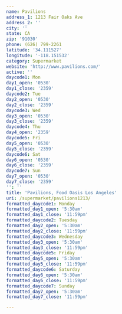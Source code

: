 ```yaml
---
name: Pavilions
address_1: 1213 Fair Oaks Ave
address_2: ''
city: ''
state: CA
zip: '91030'
phone: (626) 799-2261
latitude: '34.111527'
longitude: '-118.151532'
category: Supermarket
website: 'http://www.pavilions.com/'
active: ''
daycode1: Mon
day1_open: '0530'
day1_close: '2359'
daycode2: Tue
day2_open: '0530'
day2_close: '2359'
daycode3: Wed
day3_open: '0530'
day3_close: '2359'
daycode4: Thu
day4_open: '2359'
daycode5: Fri
day5_open: '0530'
day5_close: '2359'
daycode6: Sat
day6_open: '0530'
day6_close: '2359'
daycode7: Sun
day7_open: '0530'
day7_close: '2359'
'': ''
title: 'Pavilions, Food Oasis Los Angeles'
uri: /supermarket/pavilions1213/
formatted_daycode1: Monday
formatted_day1_open: '5:30am'
formatted_day1_close: '11:59pm'
formatted_daycode2: Tuesday
formatted_day2_open: '5:30am'
formatted_day2_close: '11:59pm'
formatted_daycode3: Wednesday
formatted_day3_open: '5:30am'
formatted_day3_close: '11:59pm'
formatted_daycode5: Friday
formatted_day5_open: '5:30am'
formatted_day5_close: '11:59pm'
formatted_daycode6: Saturday
formatted_day6_open: '5:30am'
formatted_day6_close: '11:59pm'
formatted_daycode7: Sunday
formatted_day7_open: '5:30am'
formatted_day7_close: '11:59pm'

---
```

